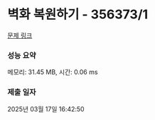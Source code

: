 # 벽화 복원하기 - 356373/1 

[문제 링크](https://level.goorm.io/exam/356373/%EB%B2%BD%ED%99%94-%EB%B3%B5%EC%9B%90%ED%95%98%EA%B8%B0/quiz/1) 

### 성능 요약

메모리: 31.45 MB, 시간: 0.06 ms

### 제출 일자

2025년 03월 17일 16:42:50


